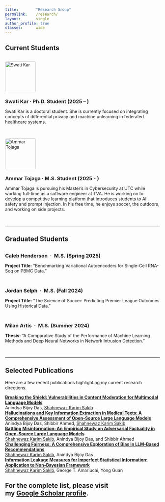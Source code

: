 ```yaml
---
title:        "Research Group"
permalink:    /research/
layout:       single
author_profile: true
classes:      wide
---
```


<style>
.member-row {
  display: flex;
  flex-wrap: wrap;
  align-items: flex-start;
  gap: 1.25rem;
  margin: 2rem 0;
}
.member-row img {
  width: 100px;
  height: auto; /* preserves original aspect ratio */
  border-radius: 4px;
}
.member-content h3 {
  margin: 0 0 0.4rem 0;
}
</style>

## Current Students

<div class="member-row">
  <img src="{{ '/images/profile.png' | relative_url }}" alt="Swati Kar">
  <div class="member-content">
    <h3>Swati Kar · Ph.D. Student (2025 – )</h3>
    <p>Swati Kar is a doctoral student. She is currently focused on integrating concepts of differential privacy and machine unlearning in federated healthcare systems.</p>
  </div>
</div>

<div class="member-row">
  <img src="{{ '/images/Ammar.jpg' | relative_url }}" alt="Ammar Tojaga">
  <div class="member-content">
    <h3>Ammar Tojaga · M.S. Student (2025 - )</h3>
    <p>Ammar Tojaga is pursuing his Master’s in Cybersecurity at UTC while working full-time as a software engineer at TVA. He is working on to develop a competitive learning platform that introduces students to AI safety and prompt injection. In his free time, he enjoys soccer, the outdoors, and working on side projects.</p>
  </div>
</div>

---

## Graduated Students

<div class="member-row">
  <div class="member-content">
    <h3>Caleb Henderson  ·  M.S. (Spring 2025)</h3>
    <p><strong>Project Title:</strong> “Benchmarking Variational Autoencoders for Single-Cell RNA-Seq on PBMC Data.”</p>
  </div>
</div>

<div class="member-row">
  <div class="member-content">
    <h3>Jordan Selph  ·  M.S. (Fall 2024)</h3>
    <p><strong>Project Title:</strong> “The Science of Soccer: Predicting Premier League Outcomes Using Historical Data.”</p>
  </div>
</div>

<div class="member-row">
  <div class="member-content">
    <h3>Milan Artis  ·  M.S. (Summer 2024)</h3>
    <p><strong>Thesis:</strong> “A Comparative Study of the Performance of Machine Learning Methods and Deep Neural Networks in Network Intrusion Detection.”</p>
  </div>
</div>

---

## Selected Publications

Here are a few recent publications highlighting my current research directions. 

<div class="pub-entry">
  <a href="https://www.techrxiv.org/doi/full/10.36227/techrxiv.174537593.33953859">
    <strong>Breaking the Shield: Vulnerabilities in Content Moderation for Multimodal Language Models</strong>
  </a><br>
  <span class="author">Anindya Bijoy Das, <u>Shahnewaz Karim Sakib</u></span>
</div>

<div class="pub-entry">
  <a href="https://arxiv.org/abs/2504.19061">
    <strong>Hallucinations and Key Information Extraction in Medical Texts: A Comprehensive Assessment of Open-Source Large Language Models</strong>
  </a><br>
  <span class="author">Anindya Bijoy Das, Shibbir Ahmed, <u>Shahnewaz Karim Sakib</u></span>
</div>

<div class="pub-entry">
  <a href="https://aclanthology.org/2025.trustnlp-main.28/">
    <strong>Battling Misinformation: An Empirical Study on Adversarial Factuality in Open-Source Large Language Models</strong>
  </a><br>
  <span class="author"><u>Shahnewaz Karim Sakib</u>, Anindya Bijoy Das, and Shibbir Ahmed</span>
</div>

<div class="pub-entry">
  <a href="https://ieeexplore.ieee.org/abstract/document/10825082">
    <strong>Challenging Fairness: A Comprehensive Exploration of Bias in LLM-Based Recommendations</strong>
  </a><br>
  <span class="author"><u>Shahnewaz Karim Sakib</u>, Anindya Bijoy Das</span>
</div>

<div class="pub-entry">
  <a href="https://ieeexplore.ieee.org/abstract/document/10795215">
    <strong>Information Leakage Measures for Imperfect Statistical Information: Application to Non-Bayesian Framework</strong>
  </a><br>
  <span class="author"><u>Shahnewaz Karim Sakib</u>, George T. Amariucai, Yong Guan</span>
</div>

For the complete list, please visit my&nbsp;<a href="https://scholar.google.com/citations?user=u5JRM_EAAAAJ&hl=en">Google Scholar profile</a>.
---
